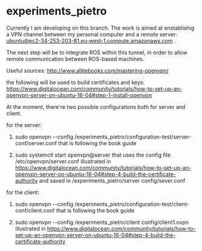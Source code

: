 # experiments_pietro

Currently I am developing on this branch. The work is aimed at enstablishig a VPN channel between my personal computer and a remote server: ubuntu@ec2-34-253-203-81.eu-west-1.compute.amazonaws.com .

The next step will be to integrate ROS within this tunnel, in order to allow remote communication between ROS-based machines.

Useful sources:
http://www.allitebooks.com/mastering-openvpn/

the following will be used to build certificates and keys:
https://www.digitalocean.com/community/tutorials/how-to-set-up-an-openvpn-server-on-ubuntu-16-04#step-1-install-openvpn


At the moment, there're two possible configurations both for server and client.

for the server:
  1) sudo openvpn --config /experiments_pietro/configuration-test/server-conf/server.conf
      that is following the book guide
      
  2) sudo systemctl start openvpn@server 
      that uses the config file /etc/openvpn/server.conf illustrated in https://www.digitalocean.com/community/tutorials/how-to-set-up-an-openvpn-server-on-ubuntu-16-04#step-4-build-the-certificate-authority
      and saved in /experiments_pietro/server config/sever.conf

for the client:
  1) sudo openvpn --config /experiments_pietro/configuration-test/client-conf/client.conf
      that is following the book guide
  
  2)  sudo openvpn --config /experiments_pietro/client config/client1.ovpn
    illustrated in https://www.digitalocean.com/community/tutorials/how-to-set-up-an-openvpn-server-on-ubuntu-16-04#step-4-build-the-certificate-authority

